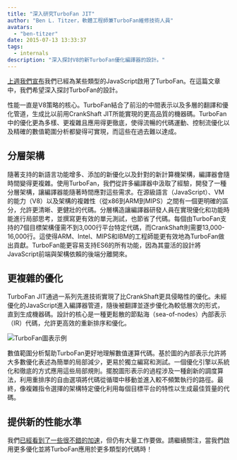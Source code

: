 ```yaml
---
title: "深入研究TurboFan JIT"
author: "Ben L. Titzer，軟體工程師兼TurboFan維修技術人員"
avatars:
  - "ben-titzer"
date: 2015-07-13 13:33:37
tags:
  - internals
description: "深入探討V8的新TurboFan優化編譯器的設計。"
---
```

[上週我們宣布](https://blog.chromium.org/2015/07/revving-up-javascript-performance-with.html)我們已經為某些類型的JavaScript啟用了TurboFan。在這篇文章中，我們希望深入探討TurboFan的設計。

<!--truncate-->
性能一直是V8策略的核心。TurboFan結合了前沿的中間表示以及多層的翻譯和優化管道，生成比以前用CrankShaft JIT所能實現的更高品質的機器碼。TurboFan中的優化更為多樣、更複雜且應用得更徹底，使得流暢的代碼運動、控制流優化以及精確的數值範圍分析都變得可實現，而這些在過去難以達成。

## 分層架構

隨著支持的新語言功能增多、添加的新優化以及針對的新計算機架構，編譯器會隨時間變得更複雜。使用TurboFan，我們從許多編譯器中汲取了經驗，開發了一種分層架構，讓編譯器能隨著時間應對這些需求。在源級語言（JavaScript）、VM的能力（V8）以及架構的複雜性（從x86到ARM到MIPS）之間有一個更明確的區分，允許更清晰、更健壯的代碼。分層構造讓編譯器研發人員在實現優化和功能時能進行局部思考，並撰寫更有效的單元測試，也節省了代碼。每個由TurboFan支持的7個目標架構僅需不到3,000行平台特定代碼，而CrankShaft則需要13,000-16,000行。這使得ARM、Intel、MIPS和IBM的工程師能更有效地為TurboFan做出貢獻。TurboFan能更容易支持ES6的所有功能，因為其靈活的設計將JavaScript前端與架構依賴的後端分離開來。

## 更複雜的優化

TurboFan JIT通過一系列先進技術實現了比CrankShaft更具侵略性的優化。未經優化的JavaScript進入編譯器管道，隨後被翻譯並逐步優化為較低層次的形式，直到生成機器碼。設計的核心是一種更鬆散的節點海（sea-of-nodes）內部表示（IR）代碼，允許更高效的重新排序和優化。

![TurboFan圖表示例](/_img/turbofan-jit/example-graph.png)

數值範圍分析幫助TurboFan更好地理解數值運算代碼。基於圖的內部表示允許將大多數優化表述為簡單的局部減少，更易於獨立編寫和測試。一個優化引擎以系統化和徹底的方式應用這些局部規則。擺脫圖形表示的過程涉及一種創新的調度算法，利用重排序的自由選項將代碼從循環中移動並進入較不頻繁執行的路徑。最終，像複雜指令選擇的架構特定優化利用每個目標平台的特性以生成最佳質量的代碼。

## 提供新的性能水準

我們[已經看到了一些很不錯的加速](https://blog.chromium.org/2015/07/revving-up-javascript-performance-with.html)，但仍有大量工作要做。請繼續關注，當我們啟用更多優化並將TurboFan應用於更多類型的代碼時！
